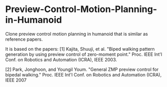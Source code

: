 Preview-Control-Motion-Planning-in-Humanoid
===========================================

Clone preview control motion planning in humanoid that is similar as reference papers.


It is based on the papers:
[1] Kajita, Shuuji, et al. "Biped walking pattern generation by using preview control of zero-moment point." Proc. IEEE Int'l Conf. on Robotics and Automation (ICRA), IEEE 2003.

[2] Park, Jonghoon, and Youngil Youm. "General ZMP preview control for bipedal walking." Proc. IEEE Int'l Conf. on Robotics and Automation (ICRA), IEEE 2007
